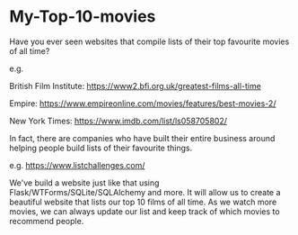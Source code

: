 # My-Top-10-movies
Have you ever seen websites that compile lists of their top favourite movies of all time?

e.g.

British Film Institute: https://www2.bfi.org.uk/greatest-films-all-time

Empire: https://www.empireonline.com/movies/features/best-movies-2/

New York Times: https://www.imdb.com/list/ls058705802/

In fact, there are companies who have built their entire business around helping people build lists of their favourite things.

e.g.  https://www.listchallenges.com/

We've build a website just like that using Flask/WTForms/SQLite/SQLAlchemy and more.
It will allow us to create a beautiful website that lists our top 10 films of all time. 
As we watch more movies, we can always update our list and keep track of which movies to recommend people.
